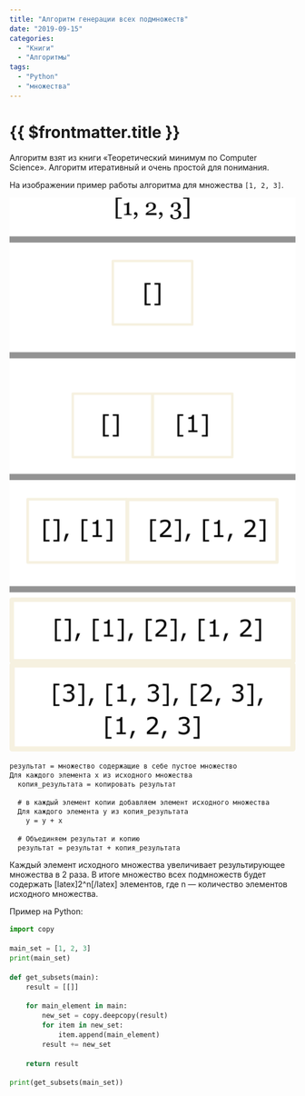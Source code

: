 ```yaml
---
title: "Алгоритм генерации всех подмножеств"
date: "2019-09-15"
categories: 
  - "Книги"
  - "Алгоритмы"
tags: 
  - "Python"
  - "множества"
---
```


# {{ $frontmatter.title }}

Алгоритм взят из книги «Теоретический минимум по Computer Science». Алгоритм итеративный и очень простой для понимания.

На изображении пример работы алгоритма для множества `[1, 2, 3]`.

![Генерация всех подмножеств](images/power_set.png)

```
результат = множество содержащие в себе пустое множество
Для каждого элемента x из исходного множества 
  копия_результата = копировать результат

  # в каждый элемент копии добавляем элемент исходного множества
  Для каждого элемента y из копия_результата
    y = y + x

  # Объединяем результат и копию
  результат = результат + копия_результата 
```

Каждый элемент исходного множества увеличивает результирующее множества в 2 раза. В итоге множество всех подмножеств будет содержать \[latex\]2^n\[/latex\] элементов, где n — количество элементов исходного множества.

Пример на Python:

```python
import copy

main_set = [1, 2, 3]
print(main_set)

def get_subsets(main):
    result = [[]]

    for main_element in main:
        new_set = copy.deepcopy(result)
        for item in new_set:
            item.append(main_element)
        result += new_set

    return result

print(get_subsets(main_set))
```
